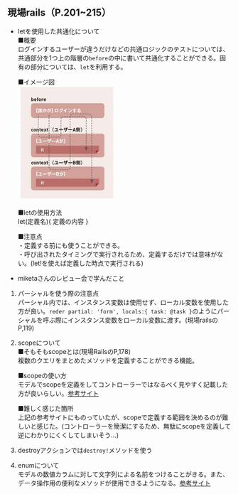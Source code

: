 ## 現場rails（P.201~215）  
- letを使用した共通化について  
  ■概要  
  ログインするユーザーが違うだけなどの共通ロジックのテストについては、共通部分を1つ上の階層の`before`の中に書いて共通化することができる。固有の部分については、`let`を利用する。  

  ■イメージ図  
  ![image](2020-06-14-16-15-36.png)

  ■letの使用方法  
  let(定義名){ 定義の内容 }  

  ■注意点  
  ・定義する前にも使うことができる。  
  ・呼び出されたタイミングで実行されるため、定義するだけでは意味がない。(let!を使えば定義した時点で実行される)  


- miketaさんのレビュー会で学んだこと  
1. パーシャルを使う際の注意点  
パーシャル内では、インスタンス変数は使用せず、ローカル変数を使用した方が良い。`reder partial: 'form', locals:{ task: @task }`のようにパーシャルを呼ぶ際にインスタンス変数をローカル変数に渡す。(現場railsのP,119)  

2. scopeについて  
    ■そもそもscopeとは(現場RailsのP,178)  
    複数のクエリをまとめたメソッドを定義することができる機能。  

    ■scopeの使い方  
    モデルでscopeを定義をしてコントローラーではなるべく見やすく記載した方が良いらしい。[参考サイト](https://qiita.com/ozin/items/24d1b220a002004a6351)  

    ■難しく感じた箇所  
    上記の参考サイトにものっていたが、scopeで定義する範囲を決めるのが難しいと感じた。(コントローラーを簡潔にするため、無駄にscopeを定義して逆にわかりにくくしてしまいそう...)

3. destroyアクションでは`destroy!`メソッドを使う  

4. enumについて  
モデルの数値カラムに対して文字列による名前をつけることがきる。また、データ操作用の便利なメソッドが使用できるようになる。[参考サイト](https://qiita.com/ozackiee/items/17b91e26fad58e147f2e)